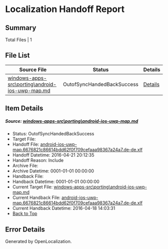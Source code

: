 # <a name='report-top'></a> Localization Handoff Report

## Summary
 Total Files | 1

## File List
 Source File | Status | Details 
 ----------- | ------ | ------- 
 [windows-apps-src\porting\android-ios-uwp-map.md](https://github.com/Microsoft/windows-apps/blob/cb96da2be6023d5b4737a3fe2d0550630fdcf057/windows-apps-src/porting/android-ios-uwp-map.md) | OutofSyncHandedBackSuccess | [Details](#d3cf4126b6a98cd922ef9a7c9cd127ad26eed35b3332)

## Item Details
##### <a name='d3cf4126b6a98cd922ef9a7c9cd127ad26eed35b3332'></a> Source: [windows-apps-src\porting\android-ios-uwp-map.md](https://github.com/Microsoft/windows-apps/blob/cb96da2be6023d5b4737a3fe2d0550630fdcf057/windows-apps-src/porting/android-ios-uwp-map.md)
* Status: OutofSyncHandedBackSuccess
* Target File: 
* Handoff File: [android-ios-uwp-map.6676821c86614bdd62f0f709cefaaa98367a24a7.de-de.xlf](https://github.com/Microsoft/WDG.handoff/blob/b5bbbdd1ff16e34b6248ec6e3505ee7413d52193/ol-handoff/Microsoft/windows-apps.de-de/master/android-ios-uwp-map.6676821c86614bdd62f0f709cefaaa98367a24a7.de-de.xlf)
* Handoff Datetime: 2016-04-21 20:12:35
* Handoff Reason: Include
* Archive File: 
* Archive Datetime: 0001-01-01 00:00:00
* Handback File: 
* Handback Datetime: 0001-01-01 00:00:00
* Current Target File: [windows-apps-src\porting\android-ios-uwp-map.md](https://github.com/Microsoft/windows-apps.de-de/blob/9cd74b5db042a750f17f0215af04616666b94b70/windows-apps-src/porting/android-ios-uwp-map.md)
* Current Handback File: [android-ios-uwp-map.6676821c86614bdd62f0f709cefaaa98367a24a7.de-de.xlf](https://github.com/Microsoft/WDG.handback/blob/f66758c0e4a625f9be529dd679ab0bb9b61495fc/ol-handback/Microsoft/windows-apps.de-de/master/android-ios-uwp-map.6676821c86614bdd62f0f709cefaaa98367a24a7.de-de.xlf)
* Current Handback Datetime: 2016-04-18 14:03:31
* [Back to Top](#report-top)


## Error Details

Generated by OpenLocalization.
